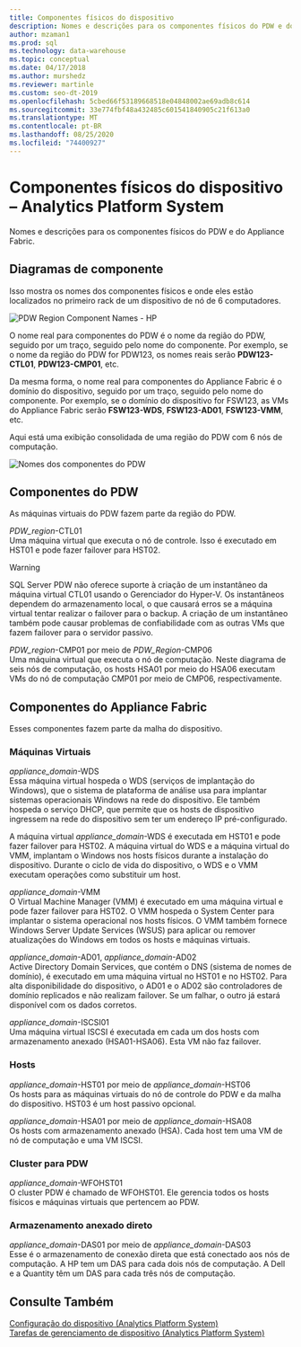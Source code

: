```yaml
---
title: Componentes físicos do dispositivo
description: Nomes e descrições para os componentes físicos do PDW e do Appliance Fabric.
author: mzaman1
ms.prod: sql
ms.technology: data-warehouse
ms.topic: conceptual
ms.date: 04/17/2018
ms.author: murshedz
ms.reviewer: martinle
ms.custom: seo-dt-2019
ms.openlocfilehash: 5cbed66f53189668518e04848002ae69adb8c614
ms.sourcegitcommit: 33e774fbf48a432485c601541840905c21f613a0
ms.translationtype: MT
ms.contentlocale: pt-BR
ms.lasthandoff: 08/25/2020
ms.locfileid: "74400927"
---
```

# <a name="appliance-physical-components---analytics-platform-system"></a>Componentes físicos do dispositivo – Analytics Platform System
Nomes e descrições para os componentes físicos do PDW e do Appliance Fabric. 
  
<!-- MISSING LINKS See also [HDInsight Physical Components &#40;Analytics Platform System&#41;](hdinsight-physical-components.md).  -->  
  
## <a name="component-diagrams"></a><a name="diagrams"></a>Diagramas de componente  
Isso mostra os nomes dos componentes físicos e onde eles estão localizados no primeiro rack de um dispositivo de nó de 6 computadores.  
  
![PDW Region Component Names - HP](./media/pdw-and-appliance-fabric-physical-components/APS_HW_ComponentNames-HP.png "APS_HW_ComponentNames-HP")  
  
O nome real para componentes do PDW é o nome da região do PDW, seguido por um traço, seguido pelo nome do componente. Por exemplo, se o nome da região do PDW for PDW123, os nomes reais serão **PDW123-CTL01**, **PDW123-CMP01**, etc.  
  
Da mesma forma, o nome real para componentes do Appliance Fabric é o domínio do dispositivo, seguido por um traço, seguido pelo nome do componente. Por exemplo, se o domínio do dispositivo for FSW123, as VMs do Appliance Fabric serão **FSW123-WDS**, **FSW123-AD01**, **FSW123-VMM**, etc.  
  
Aqui está uma exibição consolidada de uma região do PDW com 6 nós de computação.  
  
![Nomes dos componentes do PDW](./media/pdw-and-appliance-fabric-physical-components/APS_HW_Names.png "APS_HW_Names")  
  
## <a name="pdw-components"></a><a name="pdw"></a>Componentes do PDW  
As máquinas virtuais do PDW fazem parte da região do PDW.  
  
*PDW_region*-CTL01  
Uma máquina virtual que executa o nó de controle. Isso é executado em HST01 e pode fazer failover para HST02.  
  
> [!WARNING]  
> SQL Server PDW não oferece suporte à criação de um instantâneo da máquina virtual CTL01 usando o Gerenciador do Hyper-V. Os instantâneos dependem do armazenamento local, o que causará erros se a máquina virtual tentar realizar o failover para o backup. A criação de um instantâneo também pode causar problemas de confiabilidade com as outras VMs que fazem failover para o servidor passivo.  
  
*PDW_region*-CMP01 por meio de *PDW_Region*-CMP06  
Uma máquina virtual que executa o nó de computação. Neste diagrama de seis nós de computação, os hosts HSA01 por meio do HSA06 executam VMs do nó de computação CMP01 por meio de CMP06, respectivamente.  
  
## <a name="appliance-fabric-components"></a><a name="fabric"></a>Componentes do Appliance Fabric  
Esses componentes fazem parte da malha do dispositivo.  
  
### <a name="virtual-machines"></a>Máquinas Virtuais  
*appliance_domain*-WDS  
Essa máquina virtual hospeda o WDS (serviços de implantação do Windows), que o sistema de plataforma de análise usa para implantar sistemas operacionais Windows na rede do dispositivo. Ele também hospeda o serviço DHCP, que permite que os hosts de dispositivo ingressem na rede do dispositivo sem ter um endereço IP pré-configurado.  
  
A máquina virtual *appliance_domain*-WDS é executada em HST01 e pode fazer failover para HST02. A máquina virtual do WDS e a máquina virtual do VMM, implantam o Windows nos hosts físicos durante a instalação do dispositivo. Durante o ciclo de vida do dispositivo, o WDS e o VMM executam operações como substituir um host.  
  
*appliance_domain*-VMM  
O Virtual Machine Manager (VMM) é executado em uma máquina virtual e pode fazer failover para HST02. O VMM hospeda o System Center para implantar o sistema operacional nos hosts físicos. O VMM também fornece Windows Server Update Services (WSUS) para aplicar ou remover atualizações do Windows em todos os hosts e máquinas virtuais.  
  
*appliance_domain*-AD01, *appliance_domain*-AD02  
Active Directory Domain Services, que contém o DNS (sistema de nomes de domínio), é executado em uma máquina virtual no HST01 e no HST02. Para alta disponibilidade do dispositivo, o AD01 e o AD02 são controladores de domínio replicados e não realizam failover. Se um falhar, o outro já estará disponível com os dados corretos.  
  
*appliance_domain*-ISCSI01  
Uma máquina virtual ISCSI é executada em cada um dos hosts com armazenamento anexado (HSA01-HSA06). Esta VM não faz failover.  
  
### <a name="hosts"></a>Hosts  
*appliance_domain*-HST01 por meio de *appliance_domain*-HST06  
Os hosts para as máquinas virtuais do nó de controle do PDW e da malha do dispositivo. HST03 é um host passivo opcional.  
  
*appliance_domain*-HSA01 por meio de *appliance_domain*-HSA08  
Os hosts com armazenamento anexado (HSA). Cada host tem uma VM de nó de computação e uma VM ISCSI.  
  
### <a name="cluster-for-pdw"></a>Cluster para PDW  
*appliance_domain*-WFOHST01  
O cluster PDW é chamado de WFOHST01. Ele gerencia todos os hosts físicos e máquinas virtuais que pertencem ao PDW.  
  
### <a name="direct-attached-storage"></a>Armazenamento anexado direto  
*appliance_domain*-DAS01 por meio de *appliance_domain*-DAS03  
Esse é o armazenamento de conexão direta que está conectado aos nós de computação. A HP tem um DAS para cada dois nós de computação. A Dell e a Quantity têm um DAS para cada três nós de computação.  
  
## <a name="see-also"></a>Consulte Também  
<!-- MISSING LINKS [Hardware Configurations &#40;Analytics Platform System&#41;](../architecture/hardware-configurations.md)  -->  
[Configuração do dispositivo &#40;Analytics Platform System&#41;](appliance-configuration.md)  
[Tarefas de gerenciamento de dispositivo &#40;Analytics Platform System&#41;](appliance-management-tasks.md)  
  
